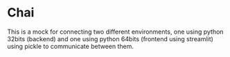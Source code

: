 # Chai
This is a mock for connecting two different environments, one using python 32bits (backend) and one using python 64bits (frontend using streamlit) using pickle to communicate between them.

